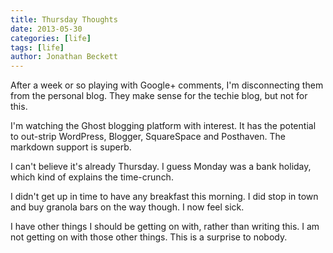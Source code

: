 ```yaml
---
title: Thursday Thoughts
date: 2013-05-30
categories: [life]
tags: [life]
author: Jonathan Beckett
---
```


After a week or so playing with Google+ comments, I'm disconnecting them from the personal blog. They make sense for the techie blog, but not for this.

I'm watching the Ghost blogging platform with interest. It has the potential to out-strip WordPress, Blogger, SquareSpace and Posthaven. The markdown support is superb.

I can't believe it's already Thursday. I guess Monday was a bank holiday, which kind of explains the time-crunch.

I didn't get up in time to have any breakfast this morning. I did stop in town and buy granola bars on the way though. I now feel sick.

I have other things I should be getting on with, rather than writing this. I am not getting on with those other things. This is a surprise to nobody.